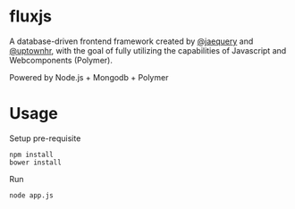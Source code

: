 # fluxjs

A database-driven frontend framework created by [@jaequery](https://twitter.com/jaequery) and [@uptownhr](https://twitter.com/uptownhr), with the goal of fully utilizing the capabilities of Javascript and Webcomponents (Polymer).

Powered by Node.js + Mongodb + Polymer

# Usage

Setup pre-requisite
```
npm install
bower install
```

Run
```
node app.js
```


